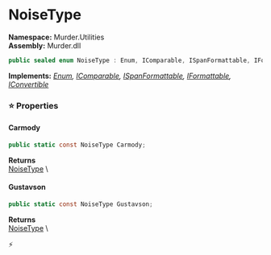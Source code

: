 # NoiseType

**Namespace:** Murder.Utilities \
**Assembly:** Murder.dll

```csharp
public sealed enum NoiseType : Enum, IComparable, ISpanFormattable, IFormattable, IConvertible
```

**Implements:** _[Enum](https://learn.microsoft.com/en-us/dotnet/api/System.Enum?view=net-7.0), [IComparable](https://learn.microsoft.com/en-us/dotnet/api/System.IComparable?view=net-7.0), [ISpanFormattable](https://learn.microsoft.com/en-us/dotnet/api/System.ISpanFormattable?view=net-7.0), [IFormattable](https://learn.microsoft.com/en-us/dotnet/api/System.IFormattable?view=net-7.0), [IConvertible](https://learn.microsoft.com/en-us/dotnet/api/System.IConvertible?view=net-7.0)_

### ⭐ Properties
#### Carmody
```csharp
public static const NoiseType Carmody;
```

**Returns** \
[NoiseType](../../Murder/Utilities/NoiseType.html) \
#### Gustavson
```csharp
public static const NoiseType Gustavson;
```

**Returns** \
[NoiseType](../../Murder/Utilities/NoiseType.html) \


⚡